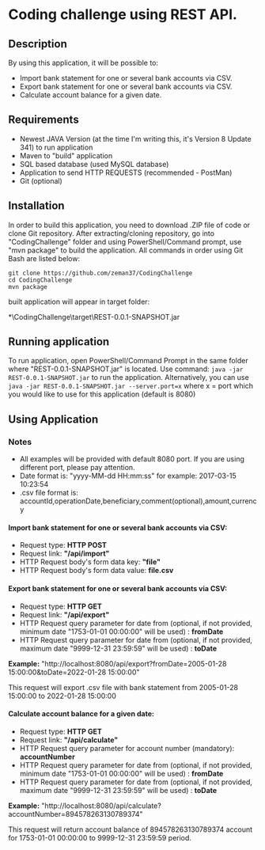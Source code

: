 # Coding challenge using REST API.

## Description

By using this application, it will be possible to:

- Import bank statement for one or several bank accounts via
CSV.
- Export bank statement for one or several bank
  accounts via CSV.
- Calculate account balance for a given
  date.

## Requirements

- Newest JAVA Version (at the time I'm writing this, it's Version 8 Update 341) to run application
- Maven to "build" application
- SQL based database (used MySQL database)
- Application to send HTTP REQUESTS (recommended - PostMan)
- Git (optional)

## Installation

In order to build this application, you need to download .ZIP file of code or clone Git repository.
After extracting/cloning repository, go into "CodingChallenge" folder and using PowerShell/Command prompt,
use "mvn package" to build the application. All commands in order using Git Bash are listed below:
```
git clone https://github.com/zeman37/CodingChallenge
cd CodingChallenge
mvn package
```
built application will appear in target folder:

*\CodingChallenge\target\REST-0.0.1-SNAPSHOT.jar

## Running application
To run application, open PowerShell/Command Prompt in the same folder where "REST-0.0.1-SNAPSHOT.jar"
is located. Use command:
`java -jar REST-0.0.1-SNAPSHOT.jar` to run the application.
Alternatively, you can use `java -jar REST-0.0.1-SNAPSHOT.jar --server.port=x`
where x = port which you would like to use for this application (default is 8080)

## Using Application
### Notes
- All examples will be provided with default 8080 port. If you are using different port, please pay attention.
- Date format is: "yyyy-MM-dd HH:mm:ss" for example: 2017-03-15 10:23:54
- .csv file format is: accountId,operationDate,beneficiary,comment(optional),amount,currency


#### Import bank statement for one or several bank accounts via CSV:
- Request type: **HTTP POST**
- Request link: **"/api/import"**
- HTTP Request body's form data key: **"file"**
- HTTP Request body's form data value: **file.csv**

#### Export bank statement for one or several bank accounts via CSV:
- Request type: **HTTP GET**
- Request link: **"/api/export"**
- HTTP Request query parameter for date from (optional, if not provided, minimum date "1753-01-01 00:00:00" will be used) : **fromDate**
- HTTP Request query parameter for date from (optional, if not provided, maximum date "9999-12-31 23:59:59" will be used) : **toDate**

**Example:** "http://localhost:8080/api/export?fromDate=2005-01-28 15:00:00&toDate=2022-01-28 15:00:00"

This request will export .csv file with bank statement from 2005-01-28 15:00:00 to 2022-01-28 15:00:00

#### Calculate account balance for a given date:
- Request type: **HTTP GET**
- Request link: **"/api/calculate"**
- HTTP Request query parameter for account number (mandatory): **accountNumber**
- HTTP Request query parameter for date from (optional, if not provided, minimum date "1753-01-01 00:00:00" will be used) : **fromDate**
- HTTP Request query parameter for date from (optional, if not provided, maximum date "9999-12-31 23:59:59" will be used) : **toDate**

**Example:** "http://localhost:8080/api/calculate?accountNumber=894578263130789374"

This request will return account balance of 894578263130789374 account for 1753-01-01 00:00:00 to 9999-12-31 23:59:59 period.